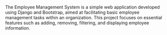 The Employee Management System is a simple web application developed using Django and Bootstrap, aimed at facilitating basic employee management tasks within an organization. This project focuses on essential features such as adding, removing, filtering, and displaying employee information.
